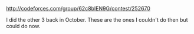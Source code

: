 http://codeforces.com/group/62c8bIEN9G/contest/252670

I did the other 3 back in October. These are the ones I couldn't do then but could do now.
